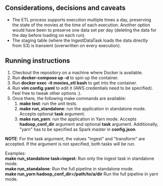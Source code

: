 ## Considerations, decisions and caveats
- The ETL process supports execution multiple times a day, preserving the state of the movies at the time of each execution. Another option would have been to preserve one data set per day (deleting the data for the day before loading on each run).
- The staging table (where the IngestDataTask loads the data directly from S3) is transient (overwritten on every execution).

## Running instructions
1. Checkout the repository on a machine where Docker is available.
2. Run **docker-compose up -d** to spin up the container.
3. Run **docker exec -it movies_etl bash** to get into the container. 
4. Run **vim config.yaml** to edit it (AWS credentials need to be specified). Feel free to tweak other options :).
5. Once there, the following make commands are available:
    1. **make test**: run the unit tests.
    2. **make run_standalone**: run the application in standalone mode. Accepts optional **task** argument.
    3. **make run_yarn**: run the application in Yarn mode. Accepts **hadoop_conf_dir** argument and optional **task** argument. Additionally, "yarn" has to be specified as Spark master in **config.json**.

**NOTE**: For the task argument, the values "ingest" and "transform" are accepted. If the argument is not specified, both tasks will be run.  

Examples:  
**make run_standalone task=ingest**: Run only the ingest task in standalone mode.  
**make run_standalone**: Run the full pipeline in standalone mode.  
**make run_yarn hadoop_conf_dir=/path/to/a/dir** Run the full pipeline in yarn mode.  
